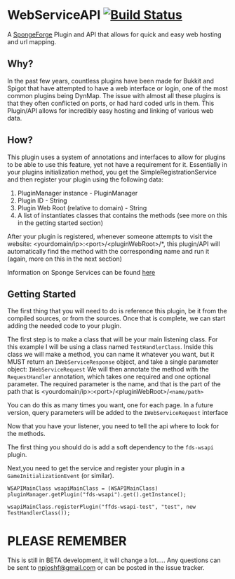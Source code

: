 # WebServiceAPI [![Build Status](https://travis-ci.org/FoxDenStudio/WebServiceAPI.svg?branch=master)](https://travis-ci.org/FoxDenStudio/WebServiceAPI)
A [SpongeForge](https://github.com/SpongePowered/SpongeForge) Plugin and API that allows for quick and easy web hosting and url mapping.

## Why?
In the past few years, countless plugins have been made for Bukkit and Spigot that have attempted to have a web interface or login, one of the most common plugins being DynMap.
The issue with almost all these plugins is that they often conflicted on ports, or had hard coded urls in them.
This Plugin/API allows for incredibly easy hosting and linking of various web data.

## How?
This plugin uses a system of annotations and interfaces to allow for plugins to be able to use this feature, yet not have a requirement for it.
Essentially in your plugins initialization method, you get the SimpleRegistrationService and then register your plugin using the following data:

1. PluginManager instance - PluginManager
2. Plugin ID - String
3. Plugin Web Root (relative to domain) - String
4. A list of instantiates classes that contains the methods (see more on this in the getting started section)

After your plugin is registered, whenever someone attempts to visit the website: \<yourdomain/ip\>:\<port\>/\<pluginWebRoot\>/*, this plugin/API will automatically find the method with the corresponding name and run it (again, more on this in the next section)

Information on Sponge Services can be found [here](https://docs.spongepowered.org/en/plugin/services.html)

## Getting Started
The first thing that you will need to do is reference this plugin, be it from the compiled sources, or from the sources.
Once that is complete, we can start adding the needed code to your plugin.

The first step is to make a class that will be your main listening class. For this example I will be using a class named `TestHandlerClass`.
Inside this class we will make a method, you can name it whatever you want, but it MUST return an `IWebServiceResponse` object, and take a single parameter object: `IWebServiceRequest`
We will then annotate the method with the `RequestHandler` annotation, which takes one required and one optional parameter.
    The required parameter is the name, and that is the part of the path that is \<yourdomain/ip\>:\<port\>/\<pluginWebRoot\>/`<name/path>`
    
You can do this as many times you want, one for each page.
In a future version, query parameters will be added to the `IWebServiceRequest` interface

Now that you have your listener, you need to tell the api where to look for the methods.  

The first thing you should do is add a soft dependency to the `fds-wsapi` plugin.

Next,you need to get the service and register your plugin in a `GameInitializationEvent` (or similar).

`WSAPIMainClass wsapiMainClass = (WSAPIMainClass) pluginManager.getPlugin("fds-wsapi").get().getInstance();`

`wsapiMainClass.registerPlugin("ffds-wsapi-test", "test", new TestHandlerClass());`


# PLEASE REMEMBER
This is still in BETA development, it will change a lot.....
Any questions can be sent to npjoshf@gmail.com or can be posted in the issue tracker.
